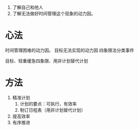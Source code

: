 1. 了解自己和他人
2. 了解无法做好时间管理这个现象的动力因。

# 心法
时间管理困难的动力因。
目标无法实现的动力因
四象限法分类事件

目标、轻重缓急四象限、用非计划替代计划
# 方法
1. 精准计划
	1. 计划的要点：可执行，有效率
	2. 制订日程表（用非计划替代计划）
2. 提高效率
3. 有序推进